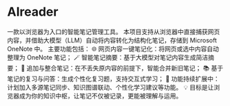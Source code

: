 # AIreader
一款以浏览器为入口的智能笔记管理工具。 本项目支持从浏览器中直接捕获网页内容，并借助大模型（LLM）自动将内容转化为结构化笔记，存储到 Microsoft OneNote 中。  主要功能包括：  🌐 网页内容一键笔记化：将网页或选中内容自动整理为 OneNote 笔记；  🪄 智能笔记摘要：基于大模型对笔记内容生成简洁摘要；  🧩 追加与整合笔记：在不丢失原内容的前提下，智能合并新旧笔记；  📚 基于笔记的复习与问答：生成个性化复习题，支持交互式学习；  🚧 功能持续扩展中：计划加入多源笔记同步、知识图谱联动、个性化学习建议等功能。  💡 目标是让浏览器成为你的知识中枢，让笔记不仅被记录，更能被理解与运用。
